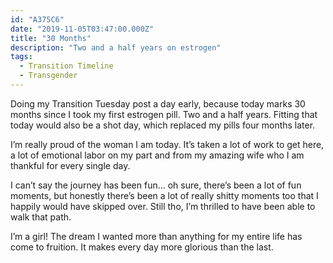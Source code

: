 ```yaml
---
id: "A375C6"
date: "2019-11-05T03:47:00.000Z"
title: "30 Months"
description: "Two and a half years on estrogen"
tags:
  - Transition Timeline
  - Transgender
---
```

Doing my Transition Tuesday post a day early, because today marks 30 months since I took my first estrogen pill. Two and a half years. Fitting that today would also be a shot day, which replaced my pills four months later.

I’m really proud of the woman I am today. It’s taken a lot of work to get here, a lot of emotional labor on my part and from my amazing wife who I am thankful for every single day.

I can’t say the journey has been fun… oh sure, there’s been a lot of fun moments, but honestly there’s been a lot of really shitty moments too that I happily would have skipped over. Still tho, I’m thrilled to have been able to walk that path.

I’m a girl! The dream I wanted more than anything for my entire life has come to fruition. It makes every day more glorious than the last.

